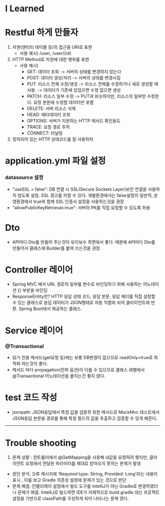 # I Learned

# Restful 하게 만들자

1. 자원(엔티티 테이블 등)의 접근을 URI로 표현
   - 사용 예시) /user, /user/{id}
2. HTTP Method로 자원에 대한 행위를 표현
   - 사용 예시) 
     - GET: 데이터 조회 -> 서버의 상태를 변경하지 않는다
     - POST: 데이터 생성/처리 -> 서버의 상태를 변경시킴
     - PUT: 리소스 전체 수정/생성
       -> 리소스 전체를 수정하거나 새로 생성할 때 사용.
       -> 데이터가 기존에 있었으면 수정 없으면 생성
     - PATCH: 리소스 일부 수정
       -> PUT과 비슷하지만, 리소스의 일부만 수정한다. 요청 본문에 수정할 데이터만 포함
     - DELETE: 서버 리소스 삭제
     - HEAD: 메타데이터 조회
     - OPTIONS: 서버가  지원하는 HTTP 메서드 확인용도
     - TRACE: 요청 경로 추적
     - CONNECT: 터널링
3. 정의되어 있는 HTTP 상태코드를 잘 사용하자

# application.yml 파일 설정

### datasource 설정
- "useSSL = false": DB 연결 시 SSL(Secure Sockets Layer)보안 연결을 사용하지 않도록 설정. SSL 경고를 피할 수 있다.
개발환경에서는 false설정이 일반적, 운영환경에서 true와 함께 SSL 인증서 설정을 사용하는것을 권장
- "allowPublicKeyRetrieval=true":  서버의 PK를 직접 요청할 수 있도록 허용

# Dto
- API마다 Dto를 만들어 주는것이 유지보수 측면에서 좋다. 때문에 API마다 Dto를 만들어서 클래스에 Builder를 붙여 쓰는것을 권장.

# Controller 레이어

- Spring MVC 에서 URL 경로의 일부를 변수로 바인딩하기 위해 사용하는 어노테이션 {} 부분을 바인딩
- ResponseEntity란? HTTP 응답 상태 코드, 응답 본문, 응답 헤더를 직접 설정할 수 있는 클래스로 응답 데이터가 JSON형태로 자동 직렬화 되어 클라이언트에 반환.
Spring Boot에서 제공하는 클래스.

# Service 레이어

### @Transactional

- 읽기 전용 메서드(get요청 등)에는 보통 DB변경이 없으므로 readOnly=true로 최적화 하는것이 좋다.
- 메서드 마다 propagation(전파 옵션)이 다를 수 있으므로 클래스 레벨에서 @Transactional 어노테이션을 붙이는건 좋지 않다.

# test 코드 작성
- jsonpath: JSON응답에서 특정 값을 검증학 위한 메서드로 MockMvc 테스트에서 JSON응답 본문을 경로를 통해 특정 필드의 값을 추출하고 검증할 수 있게 해준다.

---

# Trouble shooting

1. 문제 상황 
: 컨트롤러에서 @GetMapping을 사용해 id값을 요청하려 했지만, 클라이언트 요청에서 전달된 파라미터를 제대로 받아오지 못하는 문제가 발생

- 원인 분석: 오류 메시지에 'Required type: String, Provided: Long'라는 내용이 표시 , 이를 보고 Gradle 의존성 설정에 문제가 있는 것으로 판단
- 문제 해결: 인텔리제이 설정에서 빌드 도구를 IntelliJ가 아닌 Gradle로 변경하였더니 문제가 해결. IntelliJ로 빌드하면 IDE가 자체적으로 build.gradle 
대신 프로젝트 설정을 기반으로 classPath를 구성하게 되어 나타나는 문제 였다.